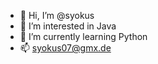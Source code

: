- 👋 Hi, I’m @syokus
- 👀 I’m interested in Java
- 🌱 I’m currently learning Python
- 📫 syokus07@gmx.de

<!---
syokus/syokus is a ✨ special ✨ repository because its `README.md` (this file) appears on your GitHub profile.
You can click the Preview link to take a look at your changes.
--->
